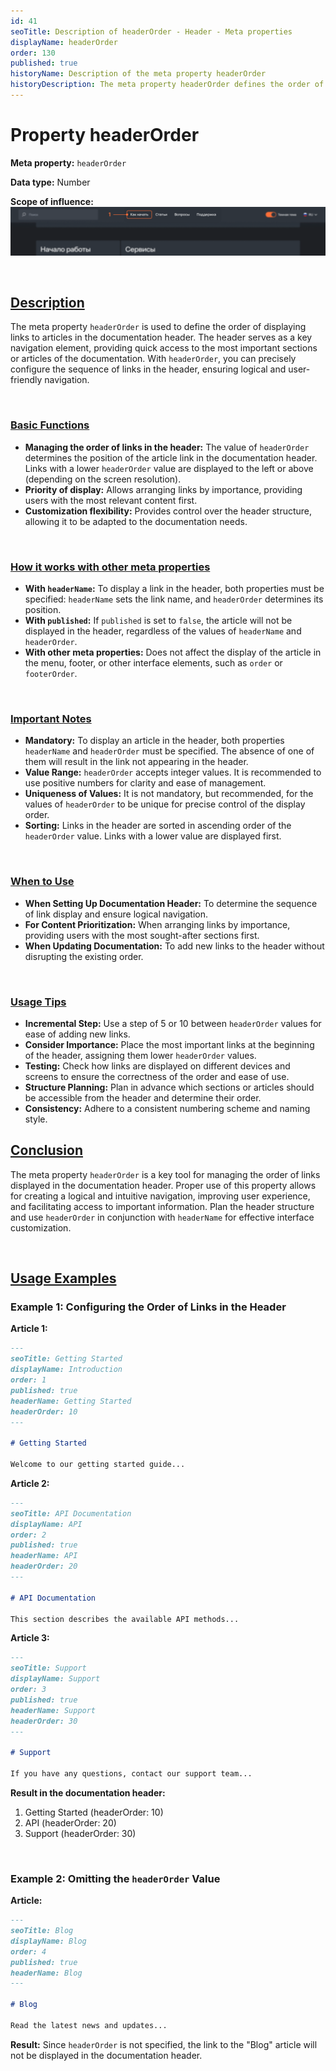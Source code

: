 ```yaml
---
id: 41
seoTitle: Description of headerOrder - Header - Meta properties
displayName: headerOrder
order: 130
published: true
historyName: Description of the meta property headerOrder
historyDescription: The meta property headerOrder defines the order of displaying links in the documentation header, improving navigation and access to important sections.
---
```


# Property headerOrder

**Meta property:** `headerOrder`

**Data type:** Number

**Scope of influence:**
![Property influence](https://raw.githubusercontent.com/SolarSpaceTech/product-documentation-help/refs/heads/main/ru/images/header-order.png)

<br/>

## [Description](description)

The meta property `headerOrder` is used to define the order of displaying links to articles in the documentation header. The header serves as a key
navigation element, providing quick access to the most important sections or articles of the documentation.
With `headerOrder`, you can precisely configure the sequence of links in the header, ensuring logical and user-friendly navigation.

<br/>

### [Basic Functions](basic-functions)

- **Managing the order of links in the header:** The value of `headerOrder` determines the position of the article link in the documentation header.
  Links with a lower `headerOrder` value are displayed to the left or above (depending on the screen resolution).
- **Priority of display:** Allows arranging links by importance, providing users with the most relevant content first.
- **Customization flexibility:** Provides control over the header structure, allowing it to be adapted to the documentation needs.

<br/>

### [How it works with other meta properties](with-other-properties)

- **With `headerName`:** To display a link in the header, both properties must be specified: `headerName` sets the link name, and `headerOrder` determines its position.
- **With `published`:** If `published` is set to `false`, the article will not be displayed in the header, regardless of the values of `headerName` and `headerOrder`.
- **With other meta properties:** Does not affect the display of the article in the menu, footer, or other interface elements, such as `order` or `footerOrder`.

<br/>

### [Important Notes](notes)

- **Mandatory:** To display an article in the header, both properties `headerName` and `headerOrder` must be specified. The absence of one of them will result in the link not appearing in the header.
- **Value Range:** `headerOrder` accepts integer values. It is recommended to use positive numbers for clarity and ease of management.
- **Uniqueness of Values:** It is not mandatory, but recommended, for the values of `headerOrder` to be unique for precise control of the display order.
- **Sorting:** Links in the header are sorted in ascending order of the `headerOrder` value. Links with a lower value are displayed first.

<br/>

### [When to Use](when-to-use)

- **When Setting Up Documentation Header:** To determine the sequence of link display and ensure logical navigation.
- **For Content Prioritization:** When arranging links by importance, providing users with the most sought-after sections first.
- **When Updating Documentation:** To add new links to the header without disrupting the existing order.

<br/>

### [Usage Tips](advice)

- **Incremental Step:** Use a step of 5 or 10 between `headerOrder` values for ease of adding new links.
- **Consider Importance:** Place the most important links at the beginning of the header, assigning them lower `headerOrder` values.
- **Testing:** Check how links are displayed on different devices and screens to ensure the correctness of the order and ease of use.
- **Structure Planning:** Plan in advance which sections or articles should be accessible from the header and determine their order.
- **Consistency:** Adhere to a consistent numbering scheme and naming style.

## [Conclusion](conclusion)

The meta property `headerOrder` is a key tool for managing the order of links displayed in the documentation header.
Proper use of this property allows for creating a logical and intuitive navigation, improving user experience, and facilitating access to important information. Plan the header structure and use `headerOrder` in conjunction with `headerName` for effective interface customization.

<br/>

## [Usage Examples](examples)

### Example 1: Configuring the Order of Links in the Header

**Article 1:**

```md
---
seoTitle: Getting Started
displayName: Introduction
order: 1
published: true
headerName: Getting Started
headerOrder: 10
---

# Getting Started

Welcome to our getting started guide...
```

**Article 2:**

```md
---
seoTitle: API Documentation
displayName: API
order: 2
published: true
headerName: API
headerOrder: 20
---

# API Documentation

This section describes the available API methods...
```

**Article 3:**

```md
---
seoTitle: Support
displayName: Support
order: 3
published: true
headerName: Support
headerOrder: 30
---

# Support

If you have any questions, contact our support team...
```

**Result in the documentation header:**

1. Getting Started (headerOrder: 10)
2. API (headerOrder: 20)
3. Support (headerOrder: 30)

<br/>

### Example 2: Omitting the `headerOrder` Value

**Article:**

```md
---
seoTitle: Blog
displayName: Blog
order: 4
published: true
headerName: Blog
---

# Blog

Read the latest news and updates...
```

**Result:** Since `headerOrder` is not specified, the link to the "Blog" article will not be displayed in the documentation header.
